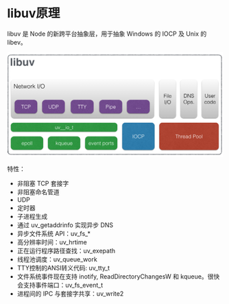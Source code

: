 # libuv原理

libuv 是 Node 的新跨平台抽象层，用于抽象 Windows 的 IOCP 及 Unix 的 libev。

![libuv原理](/img/libuv.png)

特性：
* 非阻塞 TCP 套接字
* 非阻塞命名管道
* UDP
* 定时器
* 子进程生成
* 通过 uv_getaddrinfo 实现异步 DNS
* 异步文件系统 API：uv_fs_*
* 高分辨率时间：uv_hrtime
* 正在运行程序路径查找：uv_exepath
* 线程池调度：uv_queue_work
* TTY控制的ANSI转义代码: uv_tty_t
* 文件系统事件现在支持 inotify, ReadDirectoryChangesW 和 kqueue。很快会支持事件端口：uv_fs_event_t
* 进程间的 IPC 与套接字共享：uv_write2